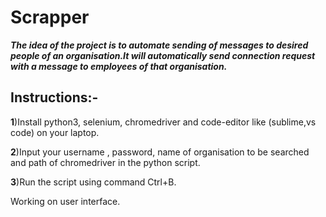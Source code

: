 # Scrapper

***The idea of the project is to automate sending of messages to desired people of an organisation.It will automatically send connection request with a message to employees of that organisation.***

## Instructions:-

**1**)Install python3, selenium, chromedriver and code-editor like (sublime,vs code) on your laptop.

**2**)Input your username , password, name of organisation to be searched and path of chromedriver in the python script.

**3**)Run the script using command Ctrl+B.

Working on user interface.
